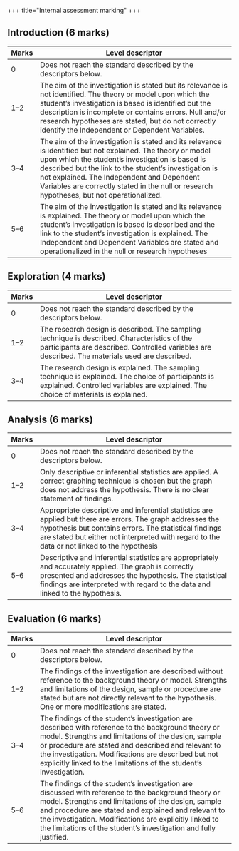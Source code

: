 +++
title="Internal assessment marking"
+++

## Introduction (6 marks)
Marks | Level descriptor
------| ----------------
0 | Does not reach the standard described by the descriptors below.
1–2 | The aim of the investigation is stated but its relevance is not identified. The theory or model upon which the student’s investigation is based is identified but the description is incomplete or contains errors. Null and/or research hypotheses are stated, but do not correctly identify the Independent or Dependent Variables.
3–4 | The aim of the investigation is stated and its relevance is identified but not explained. The theory or model upon which the student’s investigation is based is described but the link to the student’s investigation is not explained. The Independent and Dependent Variables are correctly stated in the null or research hypotheses, but not operationalized.
5–6 | The aim of the investigation is stated and its relevance is explained. The theory or model upon which the student’s investigation is based is described and the link to the student’s investigation is explained. The Independent and Dependent Variables are stated and operationalized in the null or research hypotheses

## Exploration (4 marks)
Marks | Level descriptor
------| ----------------
0 |  Does not reach the standard described by the descriptors below.
1–2 | The research design is described. The sampling technique is described. Characteristics of the participants are described. Controlled variables are described. The materials used are described.
3–4 | The research design is explained. The sampling technique is explained. The choice of participants is explained. Controlled variables are explained. The choice of materials is explained.

## Analysis (6 marks)
Marks | Level descriptor
------| ----------------
0 | Does not reach the standard described by the descriptors below.
1–2 | Only descriptive or inferential statistics are applied. A correct graphing technique is chosen but the graph does not address the hypothesis. There is no clear statement of findings.
3–4 | Appropriate descriptive and inferential statistics are applied but there are errors. The graph addresses the hypothesis but contains errors. The statistical findings are stated but either not interpreted with regard to the data or not linked to the hypothesis
5–6 | Descriptive and inferential statistics are appropriately and accurately applied. The graph is correctly presented and addresses the hypothesis. The statistical findings are interpreted with regard to the data and linked to the hypothesis.

## Evaluation (6 marks)
Marks | Level descriptor
------| ----------------
0 |Does not reach the standard described by the descriptors below.
1–2 | The findings of the investigation are described without reference to the background theory or model. Strengths and limitations of the design, sample or procedure are stated but are not directly relevant to the hypothesis. One or more modifications are stated.
3–4 | The findings of the student’s investigation are described with reference to the background theory or model. Strengths and limitations of the design, sample or procedure are stated and described and relevant to the investigation. Modifications are described but not explicitly linked to the limitations of the student’s investigation.
5–6 | The findings of the student’s investigation are discussed with reference to the background theory or model. Strengths and limitations of the design, sample and procedure are stated and explained and relevant to the investigation. Modifications are explicitly linked to the limitations of the student’s investigation and fully justified.